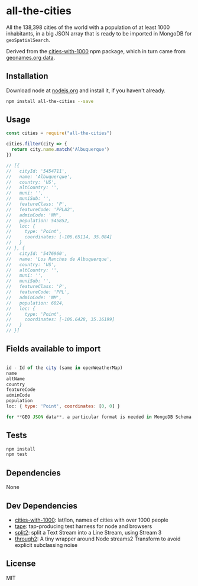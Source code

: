 # all-the-cities

All the 138,398 cities of the world with a population of at least 1000 inhabitants, in a big JSON array that is ready to be imported in MongoDB for `geoSpatialSearch`.

Derived from the [cities-with-1000](https://www.npmjs.com/package/cities-with-1000) npm package, which in turn came from [geonames.org data](http://download.geonames.org/export/dump/).

## Installation

Download node at [nodejs.org](http://nodejs.org) and install it, if you haven't already.

```sh
npm install all-the-cities --save
```

## Usage

```js
const cities = require("all-the-cities")

cities.filter(city => {
  return city.name.match('Albuquerque')
})

// [{
//   cityId: '5454711',
//   name: 'Albuquerque',
//   country: 'US',
//   altCountry: '',
//   muni: '',
//   muniSub: '',
//   featureClass: 'P',
//   featureCode: 'PPLA2',
//   adminCode: 'NM',
//   population: 545852,
//   loc: {
//     type: 'Point',
//     coordinates: [-106.65114, 35.084] 
//   }
// }, {
//   cityId: '5476960',
//   name: 'Los Ranchos de Albuquerque',
//   country: 'US',
//   altCountry: '',
//   muni: '',
//   muniSub: '',
//   featureClass: 'P',
//   featureCode: 'PPL',
//   adminCode: 'NM',
//   population: 6024,
//   loc: {
//     type: 'Point',
//     coordinates: [-106.6428, 35.16199]
//   }
// }]

```

## Fields available to import

```js

id - Id of the city (same in openWeatherMap)
name
altName
country
featureCode
adminCode
population
loc: { type: 'Point', coordinates: [0, 0] }

for **GEO JSON data**, a particular format is needed in MongoDB Schema as written in loc field above

```

## Tests

```sh
npm install
npm test
```

## Dependencies

None

## Dev Dependencies

- [cities-with-1000](https://github.com/nabilashraf/cities1000): lat/lon, names of cities with over 1000 people
- [tape](https://github.com/substack/tape): tap-producing test harness for node and browsers
- [split2](https://github.com/mcollina/split2): split a Text Stream into a Line Stream, using Stream 3
- [through2](https://github.com/rvagg/through2): A tiny wrapper around Node streams2 Transform to avoid explicit subclassing noise


## License

MIT


